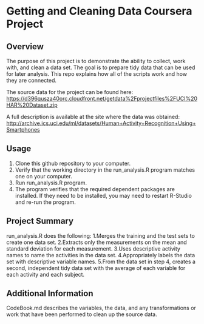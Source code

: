 # Getting and Cleaning Data Coursera Project

## Overview
The purpose of this project is to demonstrate the ability to collect, work with, and 
clean a data set. The goal is to prepare tidy data that can be used for later analysis.
This repo explains how all of the scripts work and how they are connected.

The source data for the project can be found here:
https://d396qusza40orc.cloudfront.net/getdata%2Fprojectfiles%2FUCI%20HAR%20Dataset.zip

A full description is available at the site where the data was obtained: 
http://archive.ics.uci.edu/ml/datasets/Human+Activity+Recognition+Using+Smartphones 

## Usage
1. Clone this github repository to your computer.
2. Verify that the working directory in the run_analysis.R program matches one on 
your computer.
2. Run run_analysis.R program.
3. The program verifies that the required dependent packages are installed. If they
need to be installed, you may need to restart R-Studio and re-run the program.

## Project Summary
run_analysis.R does the following:
1.Merges the training and the test sets to create one data set.
2.Extracts only the measurements on the mean and standard deviation for each measurement. 
3.Uses descriptive activity names to name the activities in the data set.
4.Appropriately labels the data set with descriptive variable names. 
5.From the data set in step 4, creates a second, independent tidy data set with the 
average of each variable for each activity and each subject.

## Additional Information
CodeBook.md describes the variables, the data, and any transformations or work that have
been performed to clean up the source data.
